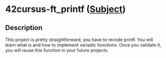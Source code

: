 # 42cursus-ft_printf ([Subject](/en.subject.pdf))

## Description
This project is pretty straightforward, you have to recode printf. You will learn what is and how to implement variadic functions. Once you validate it, you will reuse this function in your future projects.
